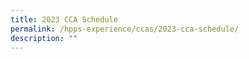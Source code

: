```yaml
---
title: 2023 CCA Schedule
permalink: /hpps-experience/ccas/2023-cca-schedule/
description: ""
---
```

